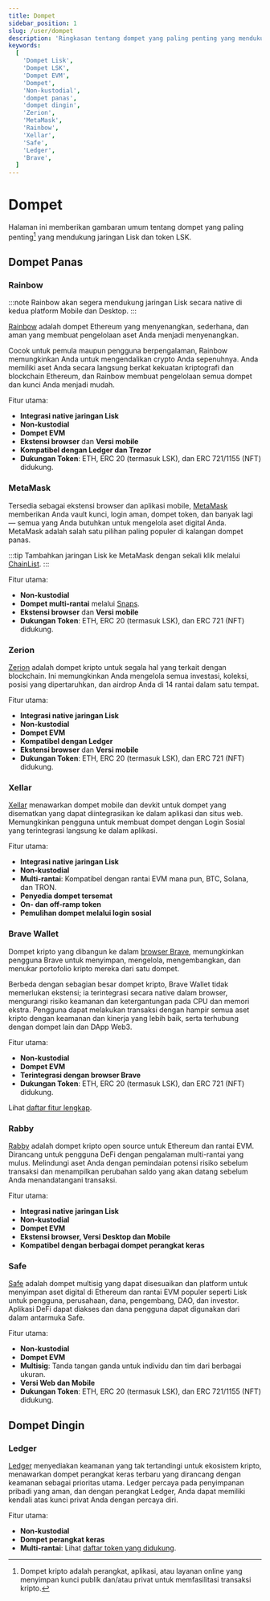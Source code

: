 ```yaml
---
title: Dompet
sidebar_position: 1
slug: /user/dompet
description: 'Ringkasan tentang dompet yang paling penting yang mendukung token LSK.'
keywords:
  [
    'Dompet Lisk',
    'Dompet LSK',
    'Dompet EVM',
    'Dompet',
    'Non-kustodial',
    'dompet panas',
    'dompet dingin',
    'Zerion',
    'MetaMask',
    'Rainbow',
    'Xellar',
    'Safe',
    'Ledger',
    'Brave',
  ]
---
```


# Dompet
Halaman ini memberikan gambaran umum tentang dompet yang paling penting[^1] yang mendukung jaringan Lisk dan token LSK.

[^1]: Dompet kripto adalah perangkat, aplikasi, atau layanan online yang menyimpan kunci publik dan/atau privat untuk memfasilitasi transaksi kripto.

## Dompet Panas

### Rainbow

:::note
Rainbow akan segera mendukung jaringan Lisk secara native di kedua platform Mobile dan Desktop.
:::

[Rainbow](https://rainbow.me/en/) adalah dompet Ethereum yang menyenangkan, sederhana, dan aman yang membuat pengelolaan aset Anda menjadi menyenangkan.

Cocok untuk pemula maupun pengguna berpengalaman, Rainbow memungkinkan Anda untuk mengendalikan crypto Anda sepenuhnya.
Anda memiliki aset Anda secara langsung berkat kekuatan kriptografi dan blockchain Ethereum, dan Rainbow membuat pengelolaan semua dompet dan kunci Anda menjadi mudah.

Fitur utama:
- **Integrasi native jaringan Lisk**
- **Non-kustodial**
- **Dompet EVM**
- **Ekstensi browser** dan **Versi mobile**
- **Kompatibel dengan Ledger dan Trezor**
- **Dukungan Token**: ETH, ERC 20 (termasuk LSK), dan ERC 721/1155 (NFT) didukung.

### MetaMask
Tersedia sebagai ekstensi browser dan aplikasi mobile, [MetaMask](https://metamask.io/) memberikan Anda vault kunci, login aman, dompet token, dan banyak lagi — semua yang Anda butuhkan untuk mengelola aset digital Anda.
MetaMask adalah salah satu pilihan paling populer di kalangan dompet panas.

:::tip
Tambahkan jaringan Lisk ke MetaMask dengan sekali klik melalui [ChainList](https://chainlist.org/?search=lisk).
:::

Fitur utama:
- **Non-kustodial**
- **Dompet multi-rantai** melalui [Snaps](https://support.metamask.io/metamask-snaps/what-are-interoperability-snaps/).
- **Ekstensi browser** dan **Versi mobile**
- **Dukungan Token**: ETH, ERC 20 (termasuk LSK), dan ERC 721 (NFT) didukung.

### Zerion
[Zerion](https://zerion.io/) adalah dompet kripto untuk segala hal yang terkait dengan blockchain.
Ini memungkinkan Anda mengelola semua investasi, koleksi, posisi yang dipertaruhkan, dan airdrop Anda di 14 rantai dalam satu tempat.

Fitur utama:
- **Integrasi native jaringan Lisk**
- **Non-kustodial**
- **Dompet EVM**
- **Kompatibel dengan Ledger**
- **Ekstensi browser** dan **Versi mobile**
- **Dukungan Token**: ETH, ERC 20 (termasuk LSK), dan ERC 721 (NFT) didukung.

### Xellar

[Xellar](https://xellar.co/) menawarkan dompet mobile dan devkit untuk dompet yang disematkan yang dapat diintegrasikan ke dalam aplikasi dan situs web.
Memungkinkan pengguna untuk membuat dompet dengan Login Sosial yang terintegrasi langsung ke dalam aplikasi.

Fitur utama:
- **Integrasi native jaringan Lisk**
- **Non-kustodial**
- **Multi-rantai**: Kompatibel dengan rantai EVM mana pun, BTC, Solana, dan TRON.
- **Penyedia dompet tersemat**
- **On- dan off-ramp token**
- **Pemulihan dompet melalui login sosial**

### Brave Wallet
Dompet kripto yang dibangun ke dalam [browser Brave](https://brave.com/), memungkinkan pengguna Brave untuk menyimpan, mengelola, mengembangkan, dan menukar portofolio kripto mereka dari satu dompet.

Berbeda dengan sebagian besar dompet kripto, Brave Wallet tidak memerlukan ekstensi; ia terintegrasi secara native dalam browser, mengurangi risiko keamanan dan ketergantungan pada CPU dan memori ekstra. Pengguna dapat melakukan transaksi dengan hampir semua aset kripto dengan keamanan dan kinerja yang lebih baik, serta terhubung dengan dompet lain dan DApp Web3.

Fitur utama:
- **Non-kustodial**
- **Dompet EVM**
- **Terintegrasi dengan browser Brave**
- **Dukungan Token**: ETH, ERC 20 (termasuk LSK), dan ERC 721 (NFT) didukung.

Lihat [daftar fitur lengkap](https://support.brave.com/hc/en-us/articles/14380262951053-What-features-are-available-in-Brave-Wallet).

### Rabby
[Rabby](https://rabby.io/) adalah dompet kripto open source untuk Ethereum dan rantai EVM.
Dirancang untuk pengguna DeFi dengan pengalaman multi-rantai yang mulus.
Melindungi aset Anda dengan pemindaian potensi risiko sebelum transaksi dan menampilkan perubahan saldo yang akan datang sebelum Anda menandatangani transaksi.

Fitur utama:
- **Integrasi native jaringan Lisk**
- **Non-kustodial**
- **Dompet EVM**
- **Ekstensi browser, Versi Desktop dan Mobile**
- **Kompatibel dengan berbagai dompet perangkat keras**

### Safe

[Safe](https://safe.optimism.io/welcome/accounts?chain=lisk) adalah dompet multisig yang dapat disesuaikan dan platform untuk menyimpan aset digital di Ethereum dan rantai EVM populer seperti Lisk untuk pengguna, perusahaan, dana, pengembang, DAO, dan investor.
Aplikasi DeFi dapat diakses dan dana pengguna dapat digunakan dari dalam antarmuka Safe.

Fitur utama:
- **Non-kustodial**
- **Dompet EVM**
- **Multisig**: Tanda tangan ganda untuk individu dan tim dari berbagai ukuran.
- **Versi Web dan Mobile**
- **Dukungan Token**: ETH, ERC 20 (termasuk LSK), dan ERC 721/1155 (NFT) didukung.

## Dompet Dingin

### Ledger
[Ledger](https://www.ledger.com/) menyediakan keamanan yang tak tertandingi untuk ekosistem kripto, menawarkan dompet perangkat keras terbaru yang dirancang dengan keamanan sebagai prioritas utama.
Ledger percaya pada penyimpanan pribadi yang aman, dan dengan perangkat Ledger, Anda dapat memiliki kendali atas kunci privat Anda dengan percaya diri.

Fitur utama:
- **Non-kustodial**
- **Dompet perangkat keras**
- **Multi-rantai**: Lihat [daftar token yang didukung](https://www.ledger.com/supported-crypto-assets).
